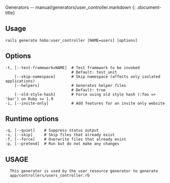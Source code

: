 Generators -- manual/generators/user\_controller.markdown
{: .document-title}


## Usage

    

    rails generate hobo:user_controller [NAME=users] [options]


## Options

    

    -t, [--test-framework=NAME]  # Test framework to be invoked
                                 # Default: test_unit
        [--skip-namespace]       # Skip namespace (affects only isolated applications)
        [--helpers]              # Generates helper files
                                 # Default: true
        [--old-style-hash]       # Force using old style hash (:foo => 'bar') on Ruby >= 1.9
    -i, [--invite-only]          # Add features for an invite only website


## Runtime options

    

    -q, [--quiet]    # Suppress status output
    -s, [--skip]     # Skip files that already exist
    -f, [--force]    # Overwrite files that already exist
    -p, [--pretend]  # Run but do not make any changes


## USAGE

    

      This generator is used by the user_resource generator to generate
      app/controllers/users_controller.rb
